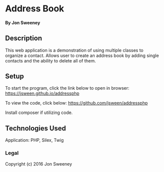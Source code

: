 # Address Book

#### By Jon Sweeney

## Description

This web application is a demonstration of using multiple classes to organize a contact.  Allows user to create an address book by adding single contacts and the ability to delete all of them.

## Setup

To start the program, click the link below to open in browser:
https://jsween.github.io/addressphp

To view the code, click below:
https://github.com/jsween/addressphp

Install composer if utilizing code.

## Technologies Used

Application: PHP, Silex, Twig

### Legal

Copyright (c) 2016 Jon Sweeney
